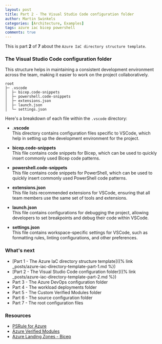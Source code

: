 ```yaml
---
layout: post
title: Part 2 - The Visual Studio Code configuration folder
author: Martin Swinkels
categories: [Architecture, Examples]
tags: azure iac bicep powershell
comments: true
---
```


This is part **2** of **7** about the `Azure IaC directory structure template`.

### The Visual Studio Code configuration folder

This structure helps in maintaining a consistent development environment across the team, making it easier to work on the project collaboratively.

```pre
root
├─ .vscode
│  ├─ bicep.code-snippets
│  ├─ powershell.code-snippets
│  ├─ extensions.json
│  ├─ launch.json
│  └─ settings.json
```

Here's a breakdown of each file within the `.vscode` directory:

- **.vscode**  
  This directory contains configuration files specific to VSCode, which help in setting up the development environment for the project.

- **bicep.code-snippets**  
This file contains code snippets for Bicep, which can be used to quickly insert commonly used Bicep code patterns.

- **powershell.code-snippets**  
This file contains code snippets for PowerShell, which can be used to quickly insert commonly used PowerShell code patterns.

- **extensions.json**  
This file lists recommended extensions for VSCode, ensuring that all team members use the same set of tools and extensions.

- **launch.json**  
This file contains configurations for debugging the project, allowing developers to set breakpoints and debug their code within VSCode.

- **settings.json**  
This file contains workspace-specific settings for VSCode, such as formatting rules, linting configurations, and other preferences.

### What's next

- [Part 1 - The Azure IaC directory structure template]({% link _posts/azure-iac-directory-template-part-1.md %})
- [Part 2 - The Visual Studio Code configuration folder]({% link _posts/azure-iac-directory-template-part-2.md %})
- Part 3 - The Azure DevOps configuration folder
- Part 4 - The workload deployments folder
- Part 5 - The Custom Verified Modules folder
- Part 6 - The source configuration folder
- Part 7 - The root configuration files

<!-- omit from toc -->
### Resources

- <a href="https://azure.github.io/PSRule.Rules.Azure" target="_blanc">PSRule for Azure</a>
- <a href="https://azure.github.io/Azure-Verified-Modules/" target="_blanc">Azure Verified Modules</a>
- <a href="https://github.com/Azure/ALZ-Bicep" target="_blanc">Azure Landing Zones - Bicep</a>
